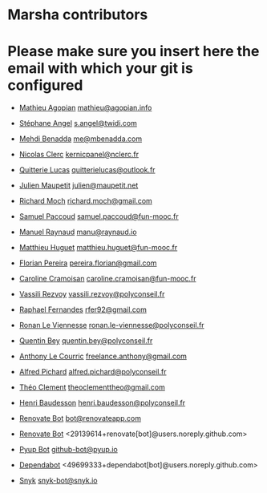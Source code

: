 # Marsha contributors

# Please make sure you insert here the email with which your git is configured

- [Mathieu Agopian](https://github.com/magopian) <mathieu@agopian.info>
- [Stéphane Angel](https://github.com/twidi) <s.angel@twidi.com>
- [Mehdi Benadda](https://github.com/mbenadda) <me@mbenadda.com>
- [Nicolas Clerc](https://github.com/kernicpanel) <kernicpanel@nclerc.fr>
- [Quitterie Lucas](https://github.com/quitterie-lcs) <quitterielucas@outlook.fr>
- [Julien Maupetit](https://github.com/jmaupetit) <julien@maupetit.net>
- [Richard Moch](https://github.com/rmoch) <richard.moch@gmail.com>
- [Samuel Paccoud](https://github.com/sampaccoud) <samuel.paccoud@fun-mooc.fr>
- [Manuel Raynaud](https://github.com/lunika) <manu@raynaud.io>
- [Matthieu Huguet](https://github.com/madmatah) <matthieu.huguet@fun-mooc.fr>
- [Florian Pereira](https://github.com/flo-pereira) <pereira.florian@gmail.com>
- [Caroline Cramoisan](https://github.com/carofun) <caroline.cramoisan@fun-mooc.fr>
- [Vassili Rezvoy](https://github.com/RVassili) <vassili.rezvoy@polyconseil.fr>
- [Raphael Fernandes](https://github.com/RaphaelFernandes92) <rfer92@gmail.com>
- [Ronan Le Viennesse](https://github.com/roro-lv) <ronan.le-viennesse@polyconseil.fr>
- [Quentin Bey](https://github.com/qbey) <quentin.bey@polyconseil.fr>
- [Anthony Le Courric](https://github.com/AntoLC) <freelance.anthony@gmail.com>
- [Alfred Pichard](https://github.com/AlfredPichard) <alfred.pichard@polyconseil.fr>
- [Théo Clement](https://github.com/Kitero) <theoclementtheo@gmail.com>
- [Henri Baudesson](https://github.com/polyhb) <henri.baudesson@polyconseil.fr>

- [Renovate Bot](https://renovatebot.com) <bot@renovateapp.com>
- [Renovate Bot](https://renovatebot.com) <29139614+renovate[bot]@users.noreply.github.com>
- [Pyup Bot](https://pyup.io) <github-bot@pyup.io>
- [Dependabot](https://github.com/dependabot/dependabot-core) <49699333+dependabot[bot]@users.noreply.github.com>
- [Snyk](https://snyk.io/) <snyk-bot@snyk.io>
